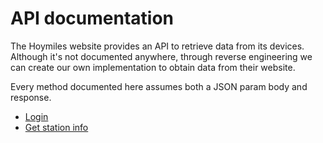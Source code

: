 # API documentation

The Hoymiles website provides an API to retrieve data from its devices. Although it's not documented anywhere, through reverse engineering we can create our own implementation to obtain data from their website.

Every method documented here assumes both a JSON param body and response.

- [Login](/hoymiles-api/api/login)
- [Get station info](/hoymiles-api/api/getbyid)
